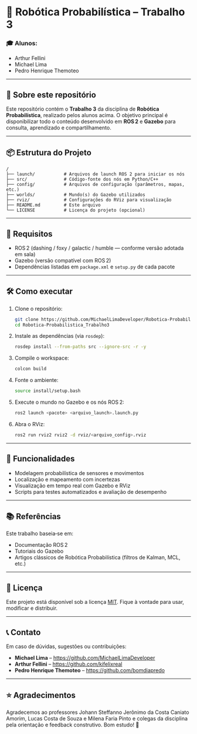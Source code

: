 # 🤖 Robótica Probabilística – Trabalho 3

### 🎓 Alunos:
- Arthur Fellini  
- Michael Lima  
- Pedro Henrique Themoteo  

---

## 📘 Sobre este repositório

Este repositório contém o **Trabalho 3** da disciplina de **Robótica Probabilística**, realizado pelos alunos acima. O objetivo principal é disponibilizar todo o conteúdo desenvolvido em **ROS 2** e **Gazebo** para consulta, aprendizado e compartilhamento.

---

## 📦 Estrutura do Projeto

```
/
├── launch/           # Arquivos de launch ROS 2 para iniciar os nós
├── src/              # Código‑fonte dos nós em Python/C++
├── config/           # Arquivos de configuração (parâmetros, mapas, etc.)
├── worlds/           # Mundo(s) do Gazebo utilizados
├── rviz/             # Configurações do RViz para visualização
├── README.md         # Este arquivo
└── LICENSE           # Licença do projeto (opcional)
```

---

## 🚀 Requisitos

- ROS 2 (dashing / foxy / galactic / humble — conforme versão adotada em sala)  
- Gazebo (versão compatível com ROS 2)  
- Dependências listadas em `package.xml` e `setup.py` de cada pacote

---

## 🛠️ Como executar

1. Clone o repositório:
   ```bash
   git clone https://github.com/MichaelLimaDeveloper/Robotica-Probabilistica_Trabalho3.git
   cd Robotica-Probabilistica_Trabalho3
   ```

2. Instale as dependências (via `rosdep`):
   ```bash
   rosdep install --from-paths src --ignore-src -r -y
   ```

3. Compile o workspace:
   ```bash
   colcon build
   ```

4. Fonte o ambiente:
   ```bash
   source install/setup.bash
   ```

5. Execute o mundo no Gazebo e os nós ROS 2:
   ```bash
   ros2 launch <pacote> <arquivo_launch>.launch.py
   ```

6. Abra o RViz:
   ```bash
   ros2 run rviz2 rviz2 -d rviz/<arquivo_config>.rviz
   ```

---

## 🧭 Funcionalidades

- Modelagem probabilística de sensores e movimentos  
- Localização e mapeamento com incertezas  
- Visualização em tempo real com Gazebo e RViz  
- Scripts para testes automatizados e avaliação de desempenho

---

## 📚 Referências

Este trabalho baseia‑se em:

- Documentação ROS 2  
- Tutoriais do Gazebo  
- Artigos clássicos de Robótica Probabilística (filtros de Kalman, MCL, etc.)

---

## 📝 Licença

Este projeto está disponível sob a licença [MIT](LICENSE). Fique à vontade para usar, modificar e distribuir.

---

## 📞 Contato

Em caso de dúvidas, sugestões ou contribuições:

- **Michael Lima** – https://github.com/MichaelLimaDeveloper
- **Arthur Fellini** – https://github.com/kifelixreal 
- **Pedro Henrique Themoteo** – https://github.com/bomdiapredo

---

## ⭐ Agradecimentos

Agradecemos ao professores Johann Steffanno Jerônimo da Costa Caniato Amorim, Lucas Costa de Souza e Milena Faria Pinto e colegas da disciplina pela orientação e feedback construtivo. Bom estudo! 🚀
